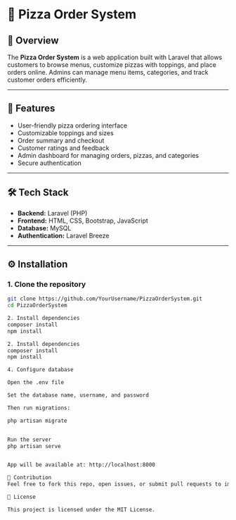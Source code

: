 # 🍕 Pizza Order System  

## 📌 Overview  
The **Pizza Order System** is a web application built with Laravel that allows customers to browse menus, customize pizzas with toppings, and place orders online. Admins can manage menu items, categories, and track customer orders efficiently.  

---

## 🚀 Features  
- User-friendly pizza ordering interface  
- Customizable toppings and sizes  
- Order summary and checkout  
- Customer ratings and feedback  
- Admin dashboard for managing orders, pizzas, and categories  
- Secure authentication 

---

## 🛠️ Tech Stack  
- **Backend:** Laravel (PHP)  
- **Frontend:** HTML, CSS, Bootstrap, JavaScript  
- **Database:** MySQL  
- **Authentication:** Laravel Breeze 

---

## ⚙️ Installation  

### 1. Clone the repository  
```bash
git clone https://github.com/YourUsername/PizzaOrderSystem.git
cd PizzaOrderSystem

2. Install dependencies
composer install
npm install

2. Install dependencies
composer install
npm install

4. Configure database

Open the .env file

Set the database name, username, and password

Then run migrations:

php artisan migrate


Run the server
php artisan serve


App will be available at: http://localhost:8000

🤝 Contribution
Feel free to fork this repo, open issues, or submit pull requests to improve the system.

📄 License

This project is licensed under the MIT License.


